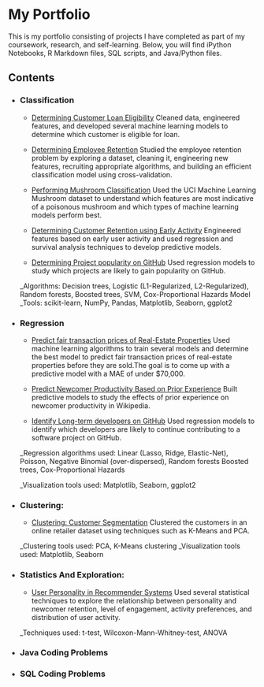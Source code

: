 # My Portfolio

This is my portfolio consisting of projects I have completed as part of my coursework, research, and self-learning.
Below, you will find iPython Notebooks, R Markdown files, SQL scripts, and Java/Python files.

## Contents

- ### Classification 

    - [Determining Customer Loan Eligibility](https://github.com/rk567/DSPortfolio/blob/master/MachineLearning/Classification/loan%20prediction/customer%20loan%20eligibility.ipynb)  Cleaned data, engineered features, and developed several machine learning models to determine which customer is eligible for loan.

    - [Determining Employee Retention](https://github.com/rk567/DSPortfolio/blob/master/MachineLearning/Classification/customer%20retention/Customer%20Retention%20-%20Classification.ipynb) Studied the employee retention problem by exploring a dataset, cleaning it, engineering new features, recruiting appropriate algorithms, and building an efficient classification model using cross-validation.

    - [Performing Mushroom Classification](https://github.com/rk567/DSPortfolio/blob/master/MachineLearning/Classification/mushroom%20classification/SVM%20Demo2.ipynb) Used the UCI Machine Learning Mushroom dataset to understand which features are most indicative of a poisonous mushroom and which types of machine learning models perform best.

    - [Determining Customer Retention using Early Activity](http://www-users.cs.umn.edu/~raghav/papers/CSCW_Karumur16.pdf) Engineered features based on early user activity and used regression and survival analysis techniques to develop predictive models.
    
    - [Determining Project popularity on GitHub]() Used regression models to study which projects are likely to gain popularity on GitHub.

    _Algorithms: Decision trees, Logistic (L1-Regularized, L2-Regularized), Random forests, Boosted trees, SVM, Cox-Proportional Hazards Model
    _Tools: scikit-learn, NumPy, Pandas, Matplotlib, Seaborn, ggplot2

- ### Regression

    - [Predict fair transaction prices of Real-Estate Properties](https://github.com/rk567/DSPortfolio/blob/master/MachineLearning/Regression%20-%20Real%20Estate%20Prices/Predicting_transaction_prices1.ipynb)  Used machine learning algorithms to train several models and determine the best model to predict fair transaction prices of real-estate properties before they are sold.The goal is to come up with a predictive model with a MAE of under $70,000.
    
    - [Predict Newcomer Productivity Based on Prior Experience](http://www-users.cs.umn.edu/~raghav/papers/content-king-leadership.pdf) Built predictive models to study the effects of prior experience on newcomer productivity in Wikipedia.

    - [Identify Long-term developers on GitHub]() Used regression models to identify which developers are likely to continue contributing to a software project on GitHub.

    _Regression algorithms used: Linear (Lasso, Ridge, Elastic-Net), Poisson, Negative Binomial (over-dispersed), Random forests Boosted trees, Cox-Proportional Hazards

    _Visualization tools used: Matplotlib, Seaborn, ggplot2
    
- ### Clustering:

    - [Clustering: Customer Segmentation]() Clustered the customers in an online retailer dataset using techniques such as K-Means and PCA.

    _Clustering tools used: PCA, K-Means clustering
    _Visualization tools used: Matplotlib, Seaborn

- ### Statistics And Exploration:

    - [User Personality in Recommender Systems](http://www-users.cs.umn.edu/~raghav/papers/Karumur_UMAP16.pdf) Used several statistical techniques to explore the relationship between personality and newcomer retention, level of engagement, activity preferences, and distribution of user activity.

    _Techniques used: t-test, Wilcoxon-Mann-Whitney-test, ANOVA 

- ### Java Coding Problems
- ### SQL Coding Problems
